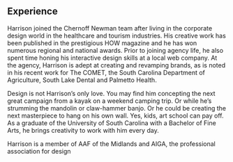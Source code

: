## Experience

Harrison joined the Chernoff Newman team after living in the corporate design world in the healthcare and tourism industries. His creative work has been published in the prestigious HOW magazine and he has won numerous regional and national awards. Prior to joining agency life, he also spent time honing his interactive design skills at a local web company. At the agency, Harrison is adept at creating and revamping brands, as is noted in his recent work for The COMET, the South Carolina Department of Agriculture, South  Lake Dental and Palmetto Health.

Design is not Harrison’s only love. You may find him concepting the next great campaign from a kayak on a weekend camping trip. Or while he’s strumming the mandolin or claw-hammer banjo. Or he could be creating the next masterpiece to hang on his own wall. Yes, kids, art school can pay off. As a graduate of the University of South Carolina with a Bachelor of Fine Arts, he brings creativity to work with him every day.

Harrison is a member of AAF of the Midlands and AIGA, the professional association for design